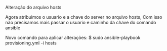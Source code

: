 Alteração do arquivo hosts

Agora atribuimos o usuario e a chave do server no arquivo hosts, Com isso não precisamos mais passar o usuario e caminho da chave do comando ansible

Novo comando para aplicar alterações:
$ sudo ansible-playbook provisioning.yml -i hosts